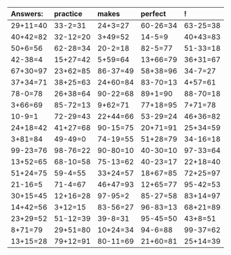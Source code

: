 | Answers: | practice | makes | perfect | ! |
| :--- | :--- | :--- | :--- | :--- |
| 29+11=40 | 33-2=31 | 24+3=27 | 60-26=34 | 63-25=38 | 
| 40+42=82 | 32-12=20 | 3+49=52 | 14-5=9 | 40+43=83 | 
| 50+6=56 | 62-28=34 | 20-2=18 | 82-5=77 | 51-33=18 | 
| 42-38=4 | 15+27=42 | 5+59=64 | 13+66=79 | 36+31=67 | 
| 67+30=97 | 23+62=85 | 86-37=49 | 58+38=96 | 34-7=27 | 
| 37+34=71 | 38+25=63 | 24+60=84 | 83-70=13 | 4+57=61 | 
| 78-0=78 | 26+38=64 | 90-22=68 | 89+1=90 | 88-70=18 | 
| 3+66=69 | 85-72=13 | 9+62=71 | 77+18=95 | 7+71=78 | 
| 10-9=1 | 72-29=43 | 22+44=66 | 53-29=24 | 46+36=82 | 
| 24+18=42 | 41+27=68 | 90-15=75 | 20+71=91 | 25+34=59 | 
| 3+81=84 | 49-49=0 | 74-19=55 | 51+28=79 | 34-16=18 | 
| 99-23=76 | 98-76=22 | 90-80=10 | 40-30=10 | 97-33=64 | 
| 13+52=65 | 68-10=58 | 75-13=62 | 40-23=17 | 22+18=40 | 
| 51+24=75 | 59-4=55 | 33+24=57 | 18+67=85 | 72+25=97 | 
| 21-16=5 | 71-4=67 | 46+47=93 | 12+65=77 | 95-42=53 | 
| 30+15=45 | 12+16=28 | 97-95=2 | 85-27=58 | 83+14=97 | 
| 14+42=56 | 3+12=15 | 83-56=27 | 96-83=13 | 68+21=89 | 
| 23+29=52 | 51-12=39 | 39-8=31 | 95-45=50 | 43+8=51 | 
| 8+71=79 | 29+51=80 | 10+24=34 | 94-6=88 | 99-37=62 | 
| 13+15=28 | 79+12=91 | 80-11=69 | 21+60=81 | 25+14=39 | 
